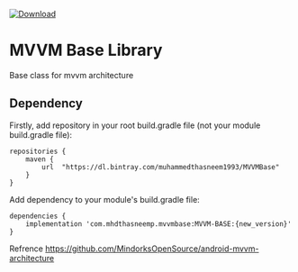 [ ![Download](https://api.bintray.com/packages/muhammedthasneem1993/MVVMBase/MVVMBase/images/download.svg) ](https://bintray.com/muhammedthasneem1993/MVVMBase/MVVMBase/_latestVersion)

# MVVM Base Library 
Base class for mvvm architecture 

## Dependency

Firstly, add repository in your root build.gradle file (not your module build.gradle file):

```
repositories {
    maven {
        url  "https://dl.bintray.com/muhammedthasneem1993/MVVMBase" 
    }
}
```

Add dependency to your module's build.gradle file:

```
dependencies {
    implementation 'com.mhdthasneemp.mvvmbase:MVVM-BASE:{new_version}'
}
```

Refrence
https://github.com/MindorksOpenSource/android-mvvm-architecture
